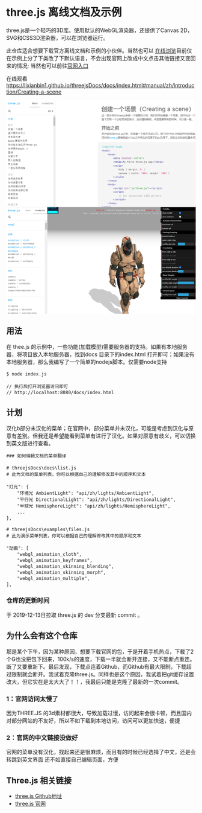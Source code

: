 # three.js 离线文档及示例

three.js是一个轻巧的3D库。使用默认的WebGL渲染器，还提供了Canvas 2D，SVG和CSS3D渲染器，可以在浏览器运行。

此仓库适合想要下载官方离线文档和示例的小伙伴。当然也可以 [在线浏览](https://lixianbin1.github.io/threejsDocs/docs/index.html)目前仅在示例上分了下类改了下默认语言，不会出现官网上改成中文点击其他链接又变回来的情况;
当然也可以前往[官网入口](https://threejs.org/)

在线观看 https://lixianbin1.github.io/threejsDocs/docs/index.html#manual/zh/introduction/Creating-a-scene

<img style="vertical-align: top;" src="https://github.com/lixianbin1/threejsDocs/blob/master/build/2009241.png" alt="预览" >

<img style="vertical-align: top;" src="https://github.com/lixianbin1/threejsDocs/blob/master/build/2009242.png" alt="预览" >

## 用法

在 thee.js 的示例中，一些功能(加载模型)需要服务器的支持。如果有本地服务器，将项目放入本地服务器，找到docs 目录下的index.html
打开即可；如果没有本地服务器，那么我编写了一个简单的nodejs脚本。仅需要node支持

```
$ node index.js

// 执行后打开浏览器访问即可
// http://localhost:8080/docs/index.html
```

## 计划

汉化b部分未汉化的菜单；在官网中，部分菜单并未汉化，可能是考虑到汉化与原意有差别。但我还是希望能看到菜单有进行了汉化。如果对原意有歧义，可以切换到英文版进行查看。

```
### 如何编辑文档的菜单翻译

# threejsDocs\docs\list.js   
# 此为文档的菜单列表，你可以根据自己的理解修改其中的顺序和文本

"灯光": {
    "环境光 AmbientLight": "api/zh/lights/AmbientLight",
    "平行光 DirectionalLight": "api/zh/lights/DirectionalLight",
    "半球光 HemisphereLight": "api/zh/lights/HemisphereLight",
    ...
},
```

```
# threejsDocs\examples\files.js
# 此为演示菜单列表，你可以根据自己的理解修改其中的顺序和文本

"动画": [
    "webgl_animation_cloth",
    "webgl_animation_keyframes",
    "webgl_animation_skinning_blending",
    "webgl_animation_skinning_morph",
    "webgl_animation_multiple",
],
```

### 仓库的更新时间

于 2019-12-13日拉取 three.js 的 dev 分支最新 commit 。

## 为什么会有这个仓库

那是某个下午，因为某种原因，想要下载官网的包，于是开着手机热点，下载了2个G也没把包下回来，100k/s的速度，下载一半就会断开连接，又不能断点重连。断了又要重新下。最后发现，下载点连着Github，而Github有最大限制，下载超过限制就会断开。我试着克隆three.js。同样也是这个原因，我试着把git缓存设置改大，但它实在是太大大了！！，我最后只能是克隆了最新的一次commit。

### 1：官网访问太慢了

因为THREE.JS 的3d素材都很大，导致加载过慢，访问起来会很卡顿，而且国内对部分网站的不友好，所以不如下载到本地访问，访问可以更加快速，便捷

### 2：官网的中文链接没做好

官网的菜单没有汉化，找起来还是很麻烦，而且有的时候已经选择了中文，还是会转跳到英文界面
还不如直接自己编辑页面，方便

## Three.js 相关链接

 - [three.js Github地址](https://github.com/mrdoob/three.js)
 - [three.js 官网](https://threejs.org/)
